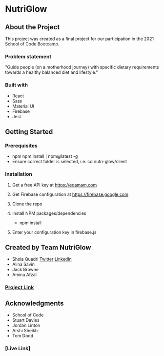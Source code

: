 # NutriGlow

## About the Project

This project was created as a final project for our participation in the 2021 School of Code Bootcamp.

### Problem statement

"Guide people (on a motherhood journey) with specific dietary requirements towards a healthy balanced diet and lifestyle."



### Built with

- React
- Sass
- Material UI
- Firebase
- Jest

## Getting Started

### Prerequisites

- npm 
npm install | npm@latest -g 
- Ensure correct folder is selected, i.e. cd nutri-glow/client

### Installation

1. Get a free API key at https://edamam.com
2. Get Firebase configuration at https://firebase.google.com
3. Clone the repo

4. Install NPM packages/dependencies

    - npm install
6. Enter your configuration key in firebase.js 

## Created by Team NutriGlow
- Shola Quadri [Twitter](https://twitter.com/codewurld1) [LinkedIn](linkedin.com/in/shola-quadri-bb6797205/)
- Alina Savin 
- Jack Browne
- Amina Afzal

### [Project Link](https://github.com/SchoolOfCode/w20_final-project-team-f)

## Acknowledgments

- School of Code
- Stuart Davies
- Jordan Linton
- Arshi Sheikh
- Tom Dodd

### [Live Link]
